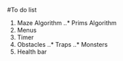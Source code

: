 #To do list
1. Maze Algorithm
..* Prims Algorithm
2. Menus
3. Timer
4. Obstacles
..* Traps
..* Monsters
5. Health bar
